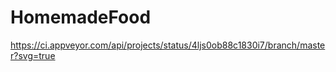 # HomemadeFood

https://ci.appveyor.com/api/projects/status/4ljs0ob88c1830i7/branch/master?svg=true
